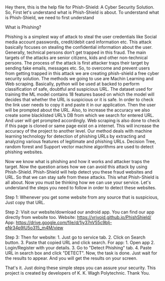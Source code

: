 Hey there, this is the help file for Phish-Shield: A Cyber Security Solution.
So, First let's understand what is Phish-Shield is about.
To understand what is Phish-Shield, we need to first understand

What is Phishing?

Phishing is a simplest way of attack to steal the user credentials like Social media account passwords, 
credit/debit card information etc. This attack basically focuses on stealing the confidential information about the user. 
Generally, technical persons don’t get trapped in this fraud. 
The main targets of the attacks are senior citizens, kids and other non-technical persons. 
The process of the attack is first attacker traps their target by sending fake emails, messages etc. 
So, to overcome and prevent users from getting trapped in this attack we are creating phish-shield a free cyber security solution.
The methods we going to use are Machin Learning and Web scraping.
Basically, python will be used at backed to perform classification of safe, doubtful and suspicious URL.
The dataset used for training the ML model contains 18 features based on which the model will decides that whether the URL is suspicious or it is safe.
In order to check the link user needs to copy it and paste it in our application.
Then the user will be prompted about the URL.
Also, to increase the accuracy we also create some blacklisted URL’s DB from which we search for entered URL.
And user will get prompted accordingly.
Web scraping is also done to check if this page is cloned or same page exist on a internet.
This will increase the accuracy of the project to another level.
Our method deals with machine learning technology for detection of phishing URLs by extracting and analyzing various features of legitimate and phishing URLs.
Decision Tree, random forest and Support vector machine algorithms are used to detect phishing websites.

Now we know what is phishing and how it works and attacker traps the target. Now the question arises how we can avoid this attack by using Phish-Shield.
Phish-Shield will help detect you these fraud websites and URL. So that we can stay safe from these attacks. This what Phish-Shield is all about.
Now you must be thinking how we can use your service. Let's understand the steps you need to follow in order to detect these websites.

Step 1:
	Whenever you get some website from any source that is suspicious, Just copy that URL.

Step 2:
	Visit our website/download our android app. You can find our app directly from website too.
	Website: https://vrjvoid.github.io/PhishShield/
	App: https://drive.google.com/file/d/1iy37nV55c9blj-eNr34p9lU5o315_m4M/view

Step 3:
	Then for website: 
		1. Just go to service tab.
		2. Click on Search button.
		3. Paste that copied URL and click search.
	For app:
		1. Open app
		2. Login/Register with your details.
		3. Go to "Detect Phishing" tab.
		4. Paste URL in search box and click "DETECT".
	Now, the task is done. Just wait for the results to appear. And you will get the results on your screen.

That's it. Just doing these simple steps you can assure your security.
This project is created by developers of K. K. Wagh Polytechnic.
Thank You.
